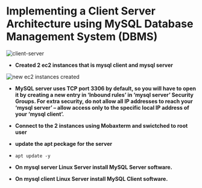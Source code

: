 # Implementing a Client Server Architecture using MySQL Database Management System (DBMS)


![client-server](https://github.com/titusnangitech/Client-Server-architecture-implemantation-using-MySql/assets/128609800/12d002f3-b7ca-4cef-9ac3-ad26af45ed2d)





- **Created 2 ec2 instances that is mysql client and mysql server**


![new ec2 instances created](https://github.com/titusnangitech/Client-Server-architecture-implemantation-using-MySql/assets/128609800/c562a1b0-4de2-4597-82ab-2eef6b6a3187)


- **MySQL server uses TCP port 3306 by default, so you will have to open it by creating a new entry in ‘Inbound rules’ in ‘mysql server’ Security Groups. For extra security, do not allow all IP addresses to reach your ‘mysql server’ – allow access only to the specific local IP address of your ‘mysql client’.**


- **Connect to the 2 instances using Mobaxterm and swictched to root user**

- **update the apt peckage for the server**
- ```
  apt update -y
  ```


- **On mysql server Linux Server install MySQL Server software.**

  

- **On mysql client Linux Server install MySQL Client software.**
